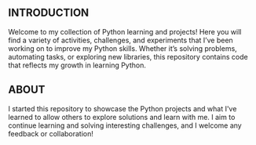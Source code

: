 ## INTRODUCTION

Welcome to my collection of Python learning and projects! Here you will find a variety of activities, challenges, and experiments that I’ve been working on
to improve my Python skills. Whether it’s solving problems, automating tasks, or exploring new libraries, this repository contains code that reflects my growth in learning Python.

## ABOUT

I started this repository to showcase the Python projects and what I've learned to allow others to explore solutions and learn with me. 
I aim to continue learning and solving interesting challenges, and I welcome any feedback or collaboration!
